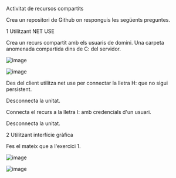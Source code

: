 Activitat de recursos compartits

Crea un repositori de Github on responguis les següents preguntes.

1 Utilitzant NET USE

Crea un recurs compartit amb els usuaris de domini. Una carpeta anomenada compartida dins de C: del servidor.

![image](https://github.com/user-attachments/assets/5c2d91a1-4b15-4425-9ed6-70e229ba5bdf)

![image](https://github.com/user-attachments/assets/b36ca6ef-841e-4a03-9728-68266ab21c31)

Des del client utilitza net use per connectar la lletra H: que no sigui persistent.

Desconnecta la unitat.

Connecta el recurs a la lletra I: amb credencials d'un usuari.

Desconnecta la unitat.

2 Utilitzant interfície gràfica

Fes el mateix que a l'exercici 1.

![image](https://github.com/user-attachments/assets/5c2d91a1-4b15-4425-9ed6-70e229ba5bdf)

![image](https://github.com/user-attachments/assets/b36ca6ef-841e-4a03-9728-68266ab21c31)

